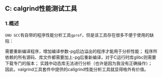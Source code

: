 ## C: calgrind性能测试工具

### 1.概述

`GNU GCC`有自带的程序性能分析工具`gprof`，但是该工具存在很多不便于使用的缺陷：

需要重新编译程序，增加编译参数-pg后边溢出的程序才能用于分析性能；
程序所依赖的所有源码、库文件都需要加上-pg后重新编译，对于C运行时库glibc则需要下载专门的版本；
实践中动态库无法进行分析（也许是因为我没有正确操作）；
因此，valgrind工具套件中提供的callgrind性能分析工具就显得格外有价值。